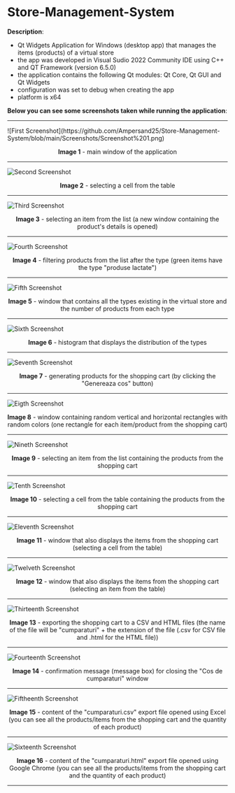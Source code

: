 # Store-Management-System
<strong>Description</strong>:
- Qt Widgets Application for Windows (desktop app) that manages the items (products) of a virtual store
- the app was developed in Visual Sudio 2022 Community IDE using C++ and QT Framework (version 6.5.0)
- the application contains the following Qt modules: Qt Core, Qt GUI and Qt Widgets
- configuration was set to debug when creating the app
- platform is x64

<strong>Below you can see some screenshots taken while running the application</strong>:
<hr>
![First Screenshot](https://github.com/Ampersand25/Store-Management-System/blob/main/Screenshots/Screenshot%201.png)
<p align="center"><strong>Image 1</strong> - main window of the application</p>
<hr>

![Second Screenshot](https://github.com/Ampersand25/Store-Management-System/blob/main/Screenshots/Screenshot%202.png)
<p align="center"><strong>Image 2</strong> - selecting a cell from the table</p>
<hr>

![Third Screenshot](https://github.com/Ampersand25/Store-Management-System/blob/main/Screenshots/Screenshot%203.png)
<p align="center"><strong>Image 3</strong> - selecting an item from the list (a new window containing the product's details is opened)</p>
<hr>

![Fourth Screenshot](https://github.com/Ampersand25/Store-Management-System/blob/main/Screenshots/Screenshot%204.png)
<p align="center"><strong>Image 4</strong> - filtering products from the list after the type (green items have the type "produse lactate")</p>
<hr>

![Fifth Screenshot](https://github.com/Ampersand25/Store-Management-System/blob/main/Screenshots/Screenshot%205.png)
<p align="center"><strong>Image 5</strong> - window that contains all the types existing in the virtual store and the number of products from each type</p>
<hr>

![Sixth Screenshot](https://github.com/Ampersand25/Store-Management-System/blob/main/Screenshots/Screenshot%206.png)
<p align="center"><strong>Image 6</strong> - histogram that displays the distribution of the types</p>
<hr>

![Seventh Screenshot](https://github.com/Ampersand25/Store-Management-System/blob/main/Screenshots/Screenshot%207.png)
<p align="center"><strong>Image 7</strong> - generating products for the shopping cart (by clicking the "Genereaza cos" button)</p>
<hr>

![Eigth Screenshot](https://github.com/Ampersand25/Store-Management-System/blob/main/Screenshots/Screenshot%208.png)
<p align="center"><strong>Image 8</strong> - window containing random vertical and horizontal rectangles with random colors (one rectangle for each item/product from the shopping cart)</p>
<hr>

![Nineth Screenshot](https://github.com/Ampersand25/Store-Management-System/blob/main/Screenshots/Screenshot%209.png)
<p align="center"><strong>Image 9</strong> - selecting an item from the list containing the products from the shopping cart</p>
<hr>

![Tenth Screenshot](https://github.com/Ampersand25/Store-Management-System/blob/main/Screenshots/Screenshot%2010.png)
<p align="center"><strong>Image 10</strong> - selecting a cell from the table containing the products from the shopping cart</p>
<hr>

![Eleventh Screenshot](https://github.com/Ampersand25/Store-Management-System/blob/main/Screenshots/Screenshot%2011.png)
<p align="center"><strong>Image 11</strong> - window that also displays the items from the shopping cart (selecting a cell from the table)</p>
<hr>

![Twelveth Screenshot](https://github.com/Ampersand25/Store-Management-System/blob/main/Screenshots/Screenshot%2012.png)
<p align="center"><strong>Image 12</strong> - window that also displays the items from the shopping cart (selecting an item from the table)</p>
<hr>

![Thirteenth Screenshot](https://github.com/Ampersand25/Store-Management-System/blob/main/Screenshots/Screenshot%2013.png)
<p align="center"><strong>Image 13</strong> - exporting the shopping cart to a CSV and HTML files (the name of the file will be "cumparaturi" + the extension of the file (.csv for CSV file and .html for the HTML file))</p>
<hr>

![Fourteenth Screenshot](https://github.com/Ampersand25/Store-Management-System/blob/main/Screenshots/Screenshot%2014.png)
<p align="center"><strong>Image 14</strong> - confirmation message (message box) for closing the "Cos de cumparaturi" window</p>
<hr>

![Fiftheenth Screenshot](https://github.com/Ampersand25/Store-Management-System/blob/main/Screenshots/Screenshot%2015.png)
<p align="center"><strong>Image 15</strong> - content of the "cumparaturi.csv" export file opened using Excel (you can see all the products/items from the shopping cart and the quantity of each product)</p>
<hr>

![Sixteenth Screenshot](https://github.com/Ampersand25/Store-Management-System/blob/main/Screenshots/Screenshot%2016.png)
<p align="center"><strong>Image 16</strong> - content of the "cumparaturi.html" export file opened using Google Chrome (you can see all the products/items from the shopping cart and the quantity of each product)</p>
<hr>
